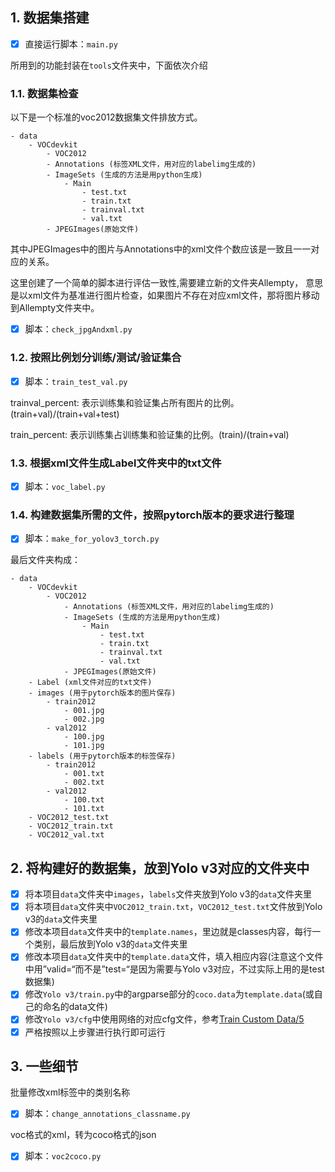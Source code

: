 ## 1. 数据集搭建

-[x] 直接运行脚本：`main.py`

所用到的功能封装在`tools`文件夹中，下面依次介绍

### 1.1. 数据集检查

以下是一个标准的voc2012数据集文件排放方式。

```
- data
    - VOCdevkit
        - VOC2012
        - Annotations (标签XML文件，用对应的labelimg生成的)
        - ImageSets (生成的方法是用python生成)
            - Main
                - test.txt
                - train.txt
                - trainval.txt
                - val.txt
        - JPEGImages(原始文件)
```

其中JPEGImages中的图片与Annotations中的xml文件个数应该是一致且一一对应的关系。

这里创建了一个简单的脚本进行评估一致性,需要建立新的文件夹Allempty， 意思是以xml文件为基准进行图片检查，如果图片不存在对应xml文件，那将图片移动到Allempty文件夹中。

-[x] 脚本：`check_jpgAndxml.py`

### 1.2. 按照比例划分训练/测试/验证集合

-[x] 脚本：`train_test_val.py`

trainval_percent: 表示训练集和验证集占所有图片的比例。(train+val)/(train+val+test)

train_percent: 表示训练集占训练集和验证集的比例。(train)/(train+val)

### 1.3. 根据xml文件生成Label文件夹中的txt文件

-[x] 脚本：`voc_label.py`

### 1.4. 构建数据集所需的文件，按照pytorch版本的要求进行整理

-[x] 脚本：`make_for_yolov3_torch.py`

最后文件夹构成：

```
- data
    - VOCdevkit
        - VOC2012
            - Annotations (标签XML文件，用对应的labelimg生成的)
            - ImageSets (生成的方法是用python生成)
                - Main
                    - test.txt
                    - train.txt
                    - trainval.txt
                    - val.txt
            - JPEGImages(原始文件)
    - Label (xml文件对应的txt文件)
    - images (用于pytorch版本的图片保存)
        - train2012
            - 001.jpg
            - 002.jpg
        - val2012
            - 100.jpg
            - 101.jpg
    - labels (用于pytorch版本的标签保存)
        - train2012
            - 001.txt
            - 002.txt
        - val2012
            - 100.txt
            - 101.txt
    - VOC2012_test.txt
    - VOC2012_train.txt
    - VOC2012_val.txt
```

## 2. 将构建好的数据集，放到Yolo v3对应的文件夹中

- [x] 将本项目`data`文件夹中`images`，`labels`文件夹放到Yolo v3的`data`文件夹里
- [x] 将本项目`data`文件夹中`VOC2012_train.txt`，`VOC2012_test.txt`文件放到Yolo v3的`data`文件夹里
- [x] 修改本项目`data`文件夹中的`template.names`，里边就是classes内容，每行一个类别，最后放到Yolo v3的`data`文件夹里
- [x] 修改本项目`data`文件夹中的`template.data`文件，填入相应内容(注意这个文件中用”valid=“而不是”test=“是因为需要与Yolo v3对应，不过实际上用的是test数据集)
- [x] 修改`Yolo v3/train.py`中的argparse部分的`coco.data`为`template.data`(或自己的命名的data文件)
- [x] 修改`Yolo v3/cfg`中使用网络的对应cfg文件，参考[Train Custom Data/5](https://github.com/ultralytics/yolov3/wiki/Train-Custom-Data)
- [x] 严格按照以上步骤进行执行即可运行

## 3. 一些细节

批量修改xml标签中的类别名称

- [x] 脚本：`change_annotations_classname.py`

voc格式的xml，转为coco格式的json

- [x] 脚本：`voc2coco.py`